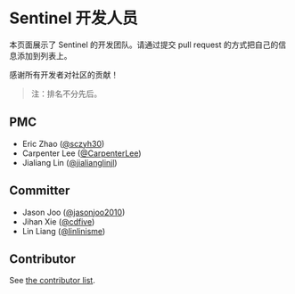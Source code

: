 # Sentinel 开发人员

本页面展示了 Sentinel 的开发团队。请通过提交 pull request 的方式把自己的信息添加到列表上。

感谢所有开发者对社区的贡献！

> 注：排名不分先后。

## PMC

- Eric Zhao ([@sczyh30](https://github.com/sczyh30))
- Carpenter Lee ([@CarpenterLee](https://github.com/CarpenterLee))
- Jialiang Lin ([@jialianglinjl](https://github.com/jialianglinjl))

## Committer

- Jason Joo ([@jasonjoo2010](https://github.com/jasonjoo2010))
- Jihan Xie ([@cdfive](https://github.com/cdfive))
- Lin Liang ([@linlinisme](https://github.com/linlinisme))

## Contributor

See [the contributor list](https://github.com/alibaba/Sentinel/graphs/contributors).